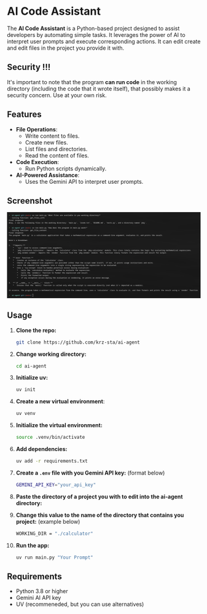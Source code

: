 # AI Code Assistant

The **AI Code Assistant** is a Python-based project designed to assist developers by automating simple tasks. It leverages the power of AI to interpret user prompts and execute corresponding actions. It can edit create and edit files in the project you provide it with.

## Security !!!

It's important to note that the program **can run code** in the working directory (including the code that it wrote itself), that possibly makes it a security concern. Use at your own risk.

## Features

- **File Operations**: 
  - Write content to files.
  - Create new files.
  - List files and directories.
  - Read the content of files.
- **Code Execution**:
  - Run Python scripts dynamically.
- **AI-Powered Assistance**:
  - Uses the Gemini API to interpret user prompts.

## Screenshot

![Program Screenshot](screenshot.png)

## Usage

1. **Clone the repo:** 
    ```bash
    git clone https://github.com/krz-sta/ai-agent
    ```
2. **Change working directory:**
    ```bash
    cd ai-agent
    ```

3. **Initialize uv:**
    ```bash
    uv init
    ```

4. **Create a new virtual environment**:
    ```bash
    uv venv
    ```

5. **Initialize the virtual environment:**
    ```bash
    source .venv/bin/activate
    ```

6. **Add dependencies:**
    ```bash
    uv add -r requirements.txt
    ```

7. **Create a ```.env``` file with you Gemini API key:** (format below)
    ```bash
    GEMINI_API_KEY="your_api_key"
    ```

8. **Paste the directory of a project you with to edit into the ai-agent directory:**

9. **Change this value to the name of the directory that contains you project:** (example below)
    ```bash
    WORKING_DIR = "./calculator"
    ```

10. **Run the app:**
    ```bash
    uv run main.py "Your Prompt"
    ```

## Requirements

- Python 3.8 or higher
- Gemini AI API key
- UV (recommeneded, but you can use alternatives)
